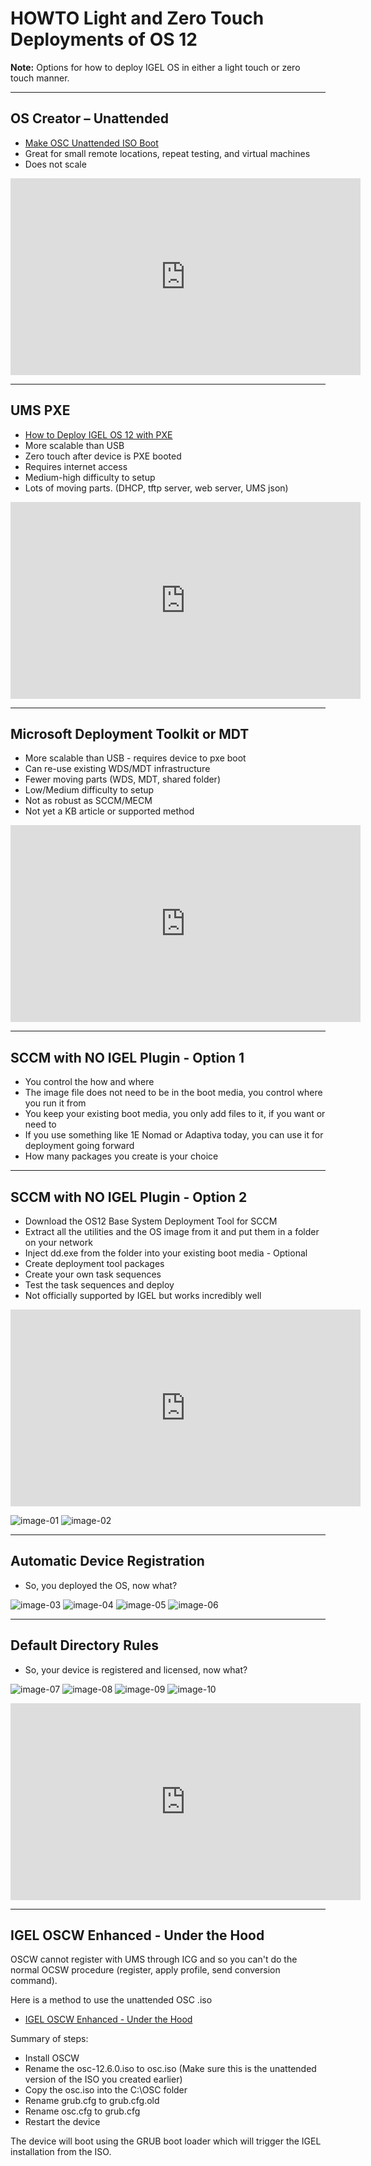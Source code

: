 # HOWTO Light and Zero Touch Deployments of OS 12

**Note:** Options for how to deploy IGEL OS in either a light touch or zero touch manner.

-----

## OS Creator – Unattended

- [Make OSC Unattended ISO Boot](https://github.com/IGEL-Community/IGEL-Custom-Partitions/tree/master/CP_Source/Tools_Drivers/Make_OSC_Unattended_ISO_Boot)
- Great for small remote locations, repeat testing, and virtual machines
- Does not scale

<iframe width="560" height="315" src="https://www.youtube.com/embed/MTyl-E_bOUY?si=Jvn7q24AcyPIkRXn" title="YouTube video player" frameborder="0" allow="accelerometer; autoplay; clipboard-write; encrypted-media; gyroscope; picture-in-picture; web-share" referrerpolicy="strict-origin-when-cross-origin" allowfullscreen></iframe>

-----

## UMS PXE

- [How to Deploy IGEL OS 12 with PXE](https://kb.igel.com/en/igel-os-base-system/12.4.2/how-to-deploy-igel-os-12-with-pxe)
- More scalable than USB
- Zero touch after device is PXE booted
- Requires internet access
- Medium-high difficulty to setup
- Lots of moving parts. (DHCP, tftp server, web server, UMS json)

<iframe width="560" height="315" src="https://www.youtube.com/embed/3EaVaDJCrCY?si=dcd46oekodq0W2DN" title="YouTube video player" frameborder="0" allow="accelerometer; autoplay; clipboard-write; encrypted-media; gyroscope; picture-in-picture; web-share" referrerpolicy="strict-origin-when-cross-origin" allowfullscreen></iframe>

-----

## Microsoft Deployment Toolkit or MDT

- More scalable than USB - requires device to pxe boot
- Can re-use existing WDS/MDT infrastructure
- Fewer moving parts (WDS, MDT, shared folder)
- Low/Medium difficulty to setup
- Not as robust as SCCM/MECM
- Not yet a KB article or supported method

<iframe width="560" height="315" src="https://www.youtube.com/embed/rN5tEHsY7J0?si=01e5sVq1IPnkSATg" title="YouTube video player" frameborder="0" allow="accelerometer; autoplay; clipboard-write; encrypted-media; gyroscope; picture-in-picture; web-share" referrerpolicy="strict-origin-when-cross-origin" allowfullscreen></iframe>

-----

## SCCM with NO IGEL Plugin - Option 1

- You control the how and where
- The image file does not need to be in the boot media, you control where you run it from
- You keep your existing boot media, you only add files to it, if you want or need to
- If you use something like 1E Nomad or Adaptiva today, you can use it for deployment going forward
- How many packages you create is your choice	

-----

## SCCM with NO IGEL Plugin - Option 2

- Download the OS12 Base System Deployment Tool for SCCM
- Extract all the utilities and the OS image from it and put them in a folder on your network
- Inject dd.exe from the folder into your existing boot media - Optional
- Create deployment tool packages	
- Create your own task sequences
- Test the task sequences and deploy
- Not officially supported by IGEL but works incredibly well

<iframe width="560" height="315" src="https://www.youtube.com/embed/Z4Dpks2EQUg?si=G1FWBEKXjKVRMwUd" title="YouTube video player" frameborder="0" allow="accelerometer; autoplay; clipboard-write; encrypted-media; gyroscope; picture-in-picture; web-share" referrerpolicy="strict-origin-when-cross-origin" allowfullscreen></iframe>

![image-01](Images/HOWTO-Light_Zero_Touch_Deployments-01.png)
![image-02](Images/HOWTO-Light_Zero_Touch_Deployments-02.png)

-----

## Automatic Device Registration

- So, you deployed the OS, now what?	

![image-03](Images/HOWTO-Light_Zero_Touch_Deployments-03.png)
![image-04](Images/HOWTO-Light_Zero_Touch_Deployments-04.png)
![image-05](Images/HOWTO-Light_Zero_Touch_Deployments-05.png)
![image-06](Images/HOWTO-Light_Zero_Touch_Deployments-06.png)

-----

## Default Directory Rules

- So, your device is registered and licensed, now what?	

![image-07](Images/HOWTO-Light_Zero_Touch_Deployments-07.png)
![image-08](Images/HOWTO-Light_Zero_Touch_Deployments-08.png)
![image-09](Images/HOWTO-Light_Zero_Touch_Deployments-09.png)
![image-10](Images/HOWTO-Light_Zero_Touch_Deployments-10.png)

<iframe width="560" height="315" src="https://www.youtube.com/embed/hHQHppONuxU?si=zNoKoyBqW2Ju3lxJ" title="YouTube video player" frameborder="0" allow="accelerometer; autoplay; clipboard-write; encrypted-media; gyroscope; picture-in-picture; web-share" referrerpolicy="strict-origin-when-cross-origin" allowfullscreen></iframe>

-----

## IGEL OSCW Enhanced - Under the Hood

OSCW cannot register with UMS through ICG and so you can't do the normal OCSW procedure (register, apply profile, send conversion command).

Here is a method to use the unattended OSC .iso
 
- [IGEL OSCW Enhanced - Under the Hood](https://workspace-it.com/blog/igel-oscw-enhanced-under-the-hood/)
 
Summary of steps:

- Install OSCW
- Rename the osc-12.6.0.iso to osc.iso (Make sure this is the unattended version of the ISO you created earlier)
- Copy the osc.iso into the C:\OSC folder
- Rename grub.cfg to grub.cfg.old
- Rename osc.cfg to grub.cfg
- Restart the device

The device will boot using the GRUB boot loader which will trigger the IGEL installation from the ISO.
